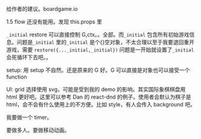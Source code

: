 给作者的建议。boardgame.io

1.5
flow 还没有能用。发现 this.props 里

`_initial`
restore 可以直接控制 G,ctx。。全部。而`_initial` 包含所有初始游戏信息。问题是`_initial` 里的`_initial` 是个{}空对象，不太合理以至于我要退回重开游戏，需要 `restore({..._initial,_initial})`
问题是一开始就设置了`_initial`会死循环下去吧。。

setup:
用 setup 不自然。还是原来的 G 好。G 可以直接是对象也可以接受一个 function

UI:
grid 选择使用 svg，可能是受到我的 demo 的影响。其实国际象棋棋盘用 html 更好吧。这里可以参考 Dan 的 react-dnd 的例子。使用者会默认为棋子是 html，会不会有什么使用上的不方便。比如 style，有人会传入 background 吧。

我要做一个 timer。

要做多人。要做移动动画。
